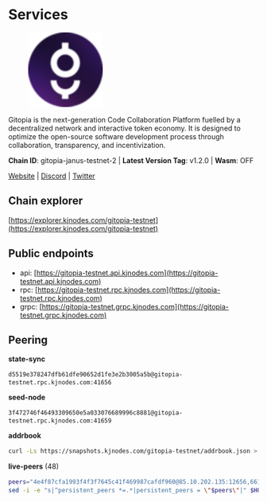 # Services

<figure><img src="https://raw.githubusercontent.com/kj89/cosmos-images/main/logos/gitopia.png" width="150" alt=""><figcaption></figcaption></figure>

Gitopia is the next-generation Code Collaboration Platform fuelled by  a decentralized network and interactive token economy. It is designed  to optimize the open-source software development process through  collaboration, transparency, and incentivization.

**Chain ID**: gitopia-janus-testnet-2 | **Latest Version Tag**: v1.2.0 | **Wasm**: OFF

[Website](https://gitopia.com/) | [Discord](https://discord.gg/hFTXCGNYDZ) | [Twitter](https://twitter.com/gitopiaDAO)




## Chain explorer
[https://explorer.kjnodes.com/gitopia-testnet](https://explorer.kjnodes.com/gitopia-testnet)

## Public endpoints

* api: [https://gitopia-testnet.api.kjnodes.com](https://gitopia-testnet.api.kjnodes.com)
* rpc: [https://gitopia-testnet.rpc.kjnodes.com](https://gitopia-testnet.rpc.kjnodes.com)
* grpc: [https://gitopia-testnet.grpc.kjnodes.com](https://gitopia-testnet.grpc.kjnodes.com)

## Peering

**state-sync**

```text
d5519e378247dfb61dfe90652d1fe3e2b3005a5b@gitopia-testnet.rpc.kjnodes.com:41656
```

**seed-node**

```text
3f472746f46493309650e5a033076689996c8881@gitopia-testnet.rpc.kjnodes.com:41659
```

**addrbook**
```bash
curl -Ls https://snapshots.kjnodes.com/gitopia-testnet/addrbook.json > $HOME/.gitopia/config/addrbook.json
```

**live-peers** (48)
```bash
peers="4e4f87cfa1993f4f3f7645c41f469987cafdf960@85.10.202.135:12656,66116d559390844588c67db54b894779cf00d559@5.9.61.237:41656,32230c9132ec36dc8510ba57330a30f3d34e3eeb@65.109.70.23:11356,619a23818cddd40d0b9f57e9754b719da13609bc@65.108.108.52:24656,e17763e03ef6819b6f549b97abe9da7a1a7eeac8@164.68.121.241:656,c78af3c8a2fa3d398dedb1ad9052eaf60dc27434@95.216.163.254:41656,d5519e378247dfb61dfe90652d1fe3e2b3005a5b@65.109.68.190:41656,66f94651fb02f277c90c605a38df549d3c0a9269@75.119.151.217:26656,399d4e19186577b04c23296c4f7ecc53e61080cb@34.143.189.236:26656,5c2a752c9b1952dbed075c56c600c3a79b58c395@195.3.220.140:27036,9912d5c8d59b7736b0702b18aeb386efe7e46f3f@164.68.111.239:656,4e0e57bcac8aa2bc3188d5b7845eeee61a61f3f0@194.163.170.165:26656,007d2419fea80aee707d009af0153f5105c53379@38.242.139.164:656,098c8f3e70fa1f1bbb447903aea96b8e1f025f13@141.95.145.41:26656,72ba064143222cc699fe2e3830a52b43c18e1c2c@185.209.228.213:26656,292c099fc654a1331d3b62a1b939f867b62ef434@45.85.147.242:656,9bb344d83fc1fafc4bce6b8e4a95b82f37ac4f31@82.208.20.136:26656,deca8c5aed2d1e617789d80927394a1d4d1c7360@149.102.146.123:26656,820024c34989e7605d9367847e1fc2d01ad763bd@65.109.92.235:30656,5ed24b6ace024919dc5035a7e650af0e5a2166d5@144.76.97.251:38816,f0b8227e40f25eaec0e25b9e91ca199d2d9a1ecb@167.86.94.177:656,98bdfc67810bf7ac8f5c45b2c677b4bf199eb42e@185.193.67.65:41656,ac606e28c081c679dc23d9a94c29842be8f8b1f1@45.85.249.133:656,0eb70bf5e2403694109f9bba184570074c2dfdd5@38.242.235.255:26656,61c85d47e1dd86d5a5849450b849078d4d13184b@85.239.244.123:26656,3e5ba61e8481c6c71d3f2cc022dd6671ed7cacf8@65.21.170.3:41656,247dbc8048be7c024c5f5deee45c18bd2f19bc93@116.203.35.46:36656,eaa9978430e55663346eb61312cd5ecc21448b25@38.242.139.153:656,ed177ff3cf334df1a6c190438b0c7b5dd64b423a@45.151.122.140:656,12d9797fdedac9f379f60c4f288bcf578f907739@65.109.117.229:26656,4cd60a4dd4211d38d948a86a614f1fd8d3d274eb@75.119.153.139:656,6ea375302fdd319ef64e013f469e286faf739da8@213.239.207.165:20086,481189b7e246f6c824a969482446c49abbfe76b8@161.97.172.147:26656,e704537ce1348bfc7b781d6546ae272ff3eea8d5@34.117.96.202:26656,f7fcda07044dc64cec2f6dca9da0c37a254bbae8@138.201.127.91:26676,59a99a10a28baeda8535598acef9abb706ec5dbc@45.85.249.132:656,8d45cada398e1035e220857a84021fabfa723248@2.58.82.21:26656,0e22fcc29a4cf5476001c849126ced605491f2ec@185.192.96.108:26656,78ec2f593741e1fc162ca972ff2a4a156ba0f154@45.151.122.148:656,c84906b19dc7dc7bda94ab2167d4b0af64a28b49@45.151.122.191:656,ec51c49ed23899dcbcda9f45f49cafa0605e454d@194.163.144.162:41656,b745e0c6a1e0c7ec248ec274cfd038ed4bc4c2cf@65.21.134.202:26356,7d819fa869f7c5b42c2c7a9538e1a9e7a52cfdee@65.108.226.26:24656,c3ecaaf2d7b292e0407fb01bd96739a7b05c4a74@82.208.20.35:26656,93c4c73375b5f52020e7e7bd3f901ee28f07e6b7@109.123.243.66:41656,9ef8391fa9595155461dcf72283730718176f951@164.92.135.239:26656,1f0f03a1c845e810e5cfeb0d960639c637d049fe@154.26.131.130:36656,e711b6631c3e5bb2f6c389cbc5d422912b05316b@213.239.216.252:25256"
sed -i -e "s|^persistent_peers *=.*|persistent_peers = \"$peers\"|" $HOME/.gitopia/config/config.toml
```
